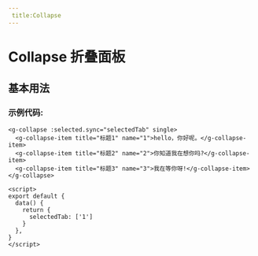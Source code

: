 ```yaml
---
 title:Collapse
---
```

# Collapse 折叠面板

## 基本用法
<ClientOnly>
    <collapse-demo-1></collapse-demo-1>
</ClientOnly>

### 示例代码:
```vue
<g-collapse :selected.sync="selectedTab" single>
  <g-collapse-item title="标题1" name="1">hello，你好呢。</g-collapse-item>
  <g-collapse-item title="标题2" name="2">你知道我在想你吗?</g-collapse-item>
  <g-collapse-item title="标题3" name="3">我在等你呀!</g-collapse-item>
</g-collapse>

<script>
export default {
  data() {
    return {
      selectedTab: ['1']
    }
  },
}
</script>

```

